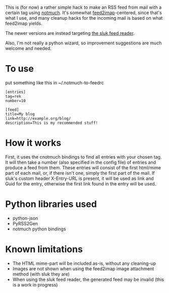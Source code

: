 This is (for now) a rather simple hack to make an RSS feed from mail with a certain tag using 
[notmuch](http://notmuchmail.org/). It's somewhat
[feed2imap](http://home.gna.org/feed2imap/)-centered, since that's
what I use, and many cleanup hacks for the incoming mail is based on
what feed2imap yields.

The newer versions are instead targeting [the sluk feed reader](http://github.com/krl/sluk).

Also, I'm not really a python wizard, so improvement suggestions are
much welcome and needed.

To use
=====================
put something like this in ~/.notmuch-to-feedrc

    [entries]
    tag=rek
    number=10
    
    [feed]
    title=My blog
    link=http://example.org/blog/
    description=This is my recommended stuff!

# How it works #
First, it uses the cnotmuch bindings to find all entries with your chosen tag. It will then take a number (also specified in the config file) of entries and produce a feed from them. These entries will consist of the first html/mime part of each mail, or, if there isn't one, simply the first part of the mail. If sluk's custom header X-Entry-URL is present, it will be used as link and Guid for the entry, otherwise the first link found in the entry will be used.

Python libraries used
=====================
* python-json
* PyRSS2Gen
* notmuch python bindings

Known limitations
=================
* The HTML mime-part will be included as-is, without any cleaning-up
* Images are not shown when using the feed2imap image attachment method (with sluk they are)
* When using the sluk feed reader, the generated feed may be invalid (this is a work in progress)
